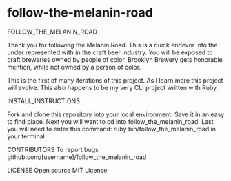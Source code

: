 # follow-the-melanin-road
FOLLOW_THE_MELANIN_ROAD

Thank you for following the Melanin Road. This is a quick endevor into the under represented with in the craft beer industry. 
You will be exposed to craft breweries owned by people of color. Brooklyn Brewery gets honorable mention, while not owned by a person of color. 

This is the first of many iterations of this project.
As I learn more this project will evolve. 
This also happens to be my very CLI project written with Ruby.


INSTALL_INSTRUCTIONS

Fork and clone this repository into your local environment. 
Save it in an easy to find place. 
Next you will want to cd into follow_the_melanin_road.
Last you will need to enter this command: ruby bin/follow_the_melanin_road in your terminal

CONTRIBUTORS
To report bugs github.com/[username]/follow_the_melanin_road

LICENSE
Open source MIT License
